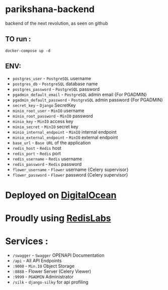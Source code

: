 # parikshana-backend

backend of the next revolution, as seen on github

## TO run :

`docker-compose up -d`

## ENV:

- `postgres_user` - `PostgreSQL` username
- `postgres_db` - `PostgreSQL` database name
- `postgres_password` - `PostgreSQL` password
- `pgadmin_default_email` - `PostgreSQL` admin email {For PGADMIN}
- `pgadmin_default_password` - `PostgreSQL` admin password {For PGADMIN}
- `secret_key` - `Django` SecretKey
- `minio_root_user` - `MinIO` username
- `minio_root_password` - `MinIO` password
- `minio_key` - `MinIO` access key
- `minio_secret` - `MinIO` secret key
- `minio_internal_endpoint` - `MinIO` internal endpoint
- `minio_external_endpoint` - `MinIO` external endpoint
- `base_url` - `Base URL` of the application
- `redis_host` - `Redis` host
- `redis_port` - `Redis` port
- `redis_username` - `Redis` username
- `redis_password` - `Redis` password
- `flower_username` - `Flower` username {Celery supervisor}
- `flower_password` - `Flower` password {Celery supervisor}

# Deployed on [DigitalOcean](http://146.190.10.10/)

# Proudly using [RedisLabs](http)

# Services :

- `/swagger` - `Swagger` OPENAPI Documentation
- `/api` - All API Endpoints
- `:9000` - `Min.IO` Object Storage
- `:8888` - Flower Server (Celery Viewer)
- `:9999` - `PGADMIN` Administrator
- `/silk` - `django-silky` for api profiling
